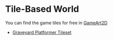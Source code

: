 # Tile-Based World
You can find the game tiles for free in [GameArt2D](https://www.gameart2d.com/freebies.html)
- [Graveyard Platformer Tileset](https://www.gameart2d.com/free-graveyard-platformer-tileset.html)